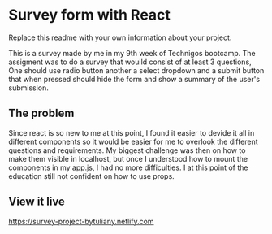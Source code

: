 # Survey form with React

Replace this readme with your own information about your project.

This is a survey made by me in my 9th week of Technigos bootcamp. 
The assigment was to do a survey that wouild consist of at least 3 questions, One should use radio button another a select dropdown and a submit button that when pressed should hide the form and show a summary of the user's submission. 

## The problem

Since react is so new to me at this point, I found it easier to devide it all in different components so it would be easier for me to overlook the different questions and requirements. 
My biggest challenge was then on how to make them visible in localhost, but once I understood how to mount the components in my app.js, I had no more difficulties. 
I at this point of the education still not confident on how to use props. 

## View it live
https://survey-project-bytuliany.netlify.com
